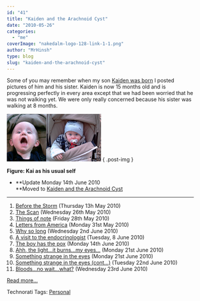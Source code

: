 ```yaml
---
id: "41"
title: "Kaiden and the Arachnoid Cyst"
date: "2010-05-26"
categories: 
  - "me"
coverImage: "nakedalm-logo-128-link-1-1.png"
author: "MrHinsh"
type: blog
slug: "kaiden-and-the-arachnoid-cyst"
---
```


Some of you may remember when my son [Kaiden was born](http://blog.hinshelwood.com/archive/2009/02/14/the-delivery-mk-ii.aspx) I posted pictures of him and his sister. Kaiden is now 15 months old and is progressing perfectly in every area except that we had been worried that he was not walking yet. We were only really concerned because his sister was walking at 8 months.

![image](images/ThetroublewithKaidensbignoggin_E971-image_-2-2.png)![image](images/ThetroublewithKaidensbignoggin_E971-image_-3-3.png)
{ .post-img }

**Figure: Kai as his usual self**

- **Update Monday 14th June 2010  
    **Moved to [Kaiden and the Arachnoid Cyst](http://kaiden.hinshelwood.com/ "http://kaiden.hinshelwood.com/") 

* * *

1. [Before the Storm](http://kaiden.hinshelwood.com/2010/05/before-storm.html) (Thursday 13h May 2010)
2. [The Scan](http://kaiden.hinshelwood.com/2010/05/scan.html) (Wednesday 26th May 2010)
3. [Things of note](http://kaiden.hinshelwood.com/2010/05/things-of-note.html) (Friday 28th May 2010)
4. [Letters from America](http://kaiden.hinshelwood.com/2010/05/letters-from-america.html) (Monday 31st May 2010)
5. [Why so long](http://kaiden.hinshelwood.com/2010/06/why-so-long.html) (Wednesday 2nd June 2010)
6. [A visit to the endocrinologist](http://kaiden.hinshelwood.com/2010/06/visit-to-endocrinologist.html) (Tuesday, 8 June 2010)
7. [The boy has the pox](http://kaiden.hinshelwood.com/2010/06/boy-has-pox.html) (Monday 14th June 2010)
8. [Ahh, the light…it burns…my eyes…](http://kaiden.hinshelwood.com/2010/06/ahh-lightit-burnsmy-eyes.html) (Monday 21st June 2010)
9. [Something strange in the eyes](http://kaiden.hinshelwood.com/2010/06/something-strange-in-eyes.html) (Monday 21st June 2010)
10. [Something strange in the eyes (cont…)](http://kaiden.hinshelwood.com/2010/06/something-strange-in-eyes-cont.html) (Tuesday 22nd June 2010)
11. [Bloods…no wait…what?](http://kaiden.hinshelwood.com/2010/06/bloodsno-waitwhat.html) (Wednesday 23rd June 2010)

[Read more…](http://kaiden.hinshelwood.com/)

Technorati Tags: [Personal](http://technorati.com/tags/Personal)



